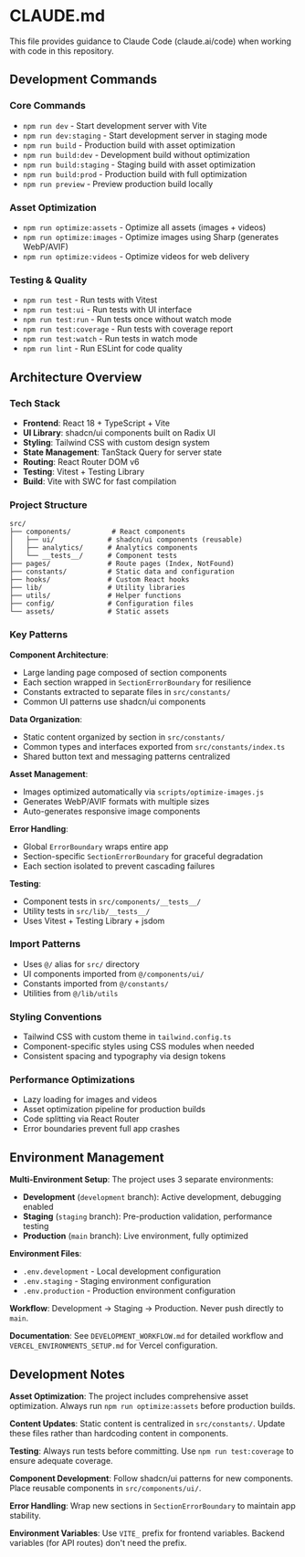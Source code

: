 # CLAUDE.md

This file provides guidance to Claude Code (claude.ai/code) when working with code in this repository.

## Development Commands

### Core Commands

- `npm run dev` - Start development server with Vite
- `npm run dev:staging` - Start development server in staging mode
- `npm run build` - Production build with asset optimization
- `npm run build:dev` - Development build without optimization
- `npm run build:staging` - Staging build with asset optimization
- `npm run build:prod` - Production build with full optimization
- `npm run preview` - Preview production build locally

### Asset Optimization

- `npm run optimize:assets` - Optimize all assets (images + videos)
- `npm run optimize:images` - Optimize images using Sharp (generates WebP/AVIF)
- `npm run optimize:videos` - Optimize videos for web delivery

### Testing & Quality

- `npm run test` - Run tests with Vitest
- `npm run test:ui` - Run tests with UI interface
- `npm run test:run` - Run tests once without watch mode
- `npm run test:coverage` - Run tests with coverage report
- `npm run test:watch` - Run tests in watch mode
- `npm run lint` - Run ESLint for code quality

## Architecture Overview

### Tech Stack

- **Frontend**: React 18 + TypeScript + Vite
- **UI Library**: shadcn/ui components built on Radix UI
- **Styling**: Tailwind CSS with custom design system
- **State Management**: TanStack Query for server state
- **Routing**: React Router DOM v6
- **Testing**: Vitest + Testing Library
- **Build**: Vite with SWC for fast compilation

### Project Structure

```
src/
├── components/          # React components
│   ├── ui/             # shadcn/ui components (reusable)
│   ├── analytics/      # Analytics components
│   └── __tests__/      # Component tests
├── pages/              # Route pages (Index, NotFound)
├── constants/          # Static data and configuration
├── hooks/              # Custom React hooks
├── lib/                # Utility libraries
├── utils/              # Helper functions
├── config/             # Configuration files
└── assets/             # Static assets
```

### Key Patterns

**Component Architecture**:

- Large landing page composed of section components
- Each section wrapped in `SectionErrorBoundary` for resilience
- Constants extracted to separate files in `src/constants/`
- Common UI patterns use shadcn/ui components

**Data Organization**:

- Static content organized by section in `src/constants/`
- Common types and interfaces exported from `src/constants/index.ts`
- Shared button text and messaging patterns centralized

**Asset Management**:

- Images optimized automatically via `scripts/optimize-images.js`
- Generates WebP/AVIF formats with multiple sizes
- Auto-generates responsive image components

**Error Handling**:

- Global `ErrorBoundary` wraps entire app
- Section-specific `SectionErrorBoundary` for graceful degradation
- Each section isolated to prevent cascading failures

**Testing**:

- Component tests in `src/components/__tests__/`
- Utility tests in `src/lib/__tests__/`
- Uses Vitest + Testing Library + jsdom

### Import Patterns

- Uses `@/` alias for `src/` directory
- UI components imported from `@/components/ui/`
- Constants imported from `@/constants/`
- Utilities from `@/lib/utils`

### Styling Conventions

- Tailwind CSS with custom theme in `tailwind.config.ts`
- Component-specific styles using CSS modules when needed
- Consistent spacing and typography via design tokens

### Performance Optimizations

- Lazy loading for images and videos
- Asset optimization pipeline for production builds
- Code splitting via React Router
- Error boundaries prevent full app crashes

## Environment Management

**Multi-Environment Setup**: The project uses 3 separate environments:

- **Development** (`development` branch): Active development, debugging enabled
- **Staging** (`staging` branch): Pre-production validation, performance testing
- **Production** (`main` branch): Live environment, fully optimized

**Environment Files**:

- `.env.development` - Local development configuration
- `.env.staging` - Staging environment configuration
- `.env.production` - Production environment configuration

**Workflow**: Development → Staging → Production. Never push directly to `main`.

**Documentation**: See `DEVELOPMENT_WORKFLOW.md` for detailed workflow and `VERCEL_ENVIRONMENTS_SETUP.md` for Vercel configuration.

## Development Notes

**Asset Optimization**: The project includes comprehensive asset optimization. Always run `npm run optimize:assets` before production builds.

**Content Updates**: Static content is centralized in `src/constants/`. Update these files rather than hardcoding content in components.

**Testing**: Always run tests before committing. Use `npm run test:coverage` to ensure adequate coverage.

**Component Development**: Follow shadcn/ui patterns for new components. Place reusable components in `src/components/ui/`.

**Error Handling**: Wrap new sections in `SectionErrorBoundary` to maintain app stability.

**Environment Variables**: Use `VITE_` prefix for frontend variables. Backend variables (for API routes) don't need the prefix.
